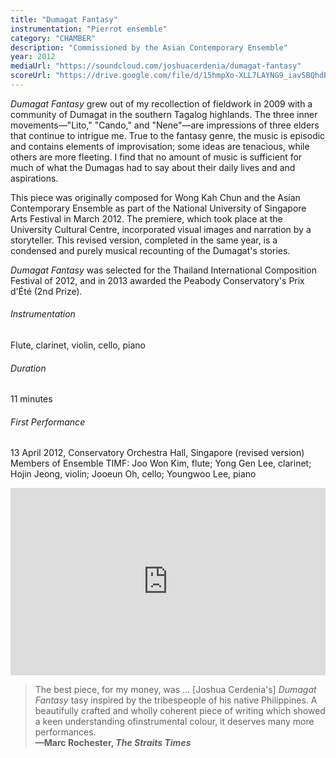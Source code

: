 ```yaml
---
title: "Dumagat Fantasy"
instrumentation: "Pierrot ensemble"
category: "CHAMBER"
description: "Commissioned by the Asian Contemporary Ensemble"
year: 2012
mediaUrl: "https://soundcloud.com/joshuacerdenia/dumagat-fantasy"
scoreUrl: "https://drive.google.com/file/d/15hmpXo-XLL7LAYNG9_iavSBQhdBpZzn_/view?usp=sharing"
---
```


_Dumagat Fantasy_ grew out of my recollection of fieldwork in 2009 with a community of Dumagat in the southern Tagalog highlands. The three inner movements—"Lito," "Cando," and "Nene"—are impressions of three elders that continue to intrigue me. True to the fantasy genre, the music is episodic and contains elements of improvisation; some ideas are tenacious, while others are more fleeting. I find that no amount of music is sufficient for much of what the Dumagas had to say about their daily lives and and aspirations.

This piece was originally composed for Wong Kah Chun and the Asian Contemporary Ensemble as part of the National University of Singapore Arts Festival in March 2012. The premiere, which took place at the University Cultural Centre, incorporated visual images and narration by a storyteller. This revised version, completed in the same year, is a condensed and purely musical recounting of the Dumagat's stories.

_Dumagat Fantasy_ was selected for the Thailand International Composition Festival of 2012, and in 2013 awarded the Peabody Conservatory's Prix d'Été (2nd Prize).

###### Instrumentation

Flute, clarinet, violin, cello, piano

###### Duration

11 minutes

###### First Performance

13 April 2012, Conservatory Orchestra Hall, Singapore (revised version)\
Members of Ensemble TIMF: Joo Won Kim, flute; Yong Gen Lee, clarinet; Hojin Jeong, violin; Jooeun Oh, cello; Youngwoo Lee, piano

<iframe src="https://w.soundcloud.com/player/?url=https%3A//api.soundcloud.com/tracks/43315110&amp;auto_play=false&amp;hide_related=false&amp;show_comments=false&amp;show_user=true&amp;show_reposts=false&amp;visual=true" width="100%" height="300" frameborder="no" scrolling="no"></iframe>

<span></span>

>The best piece, for my money, was ... [Joshua Cerdenia's] _Dumagat Fantasy_
tasy inspired by the tribespeople of his native Philippines. A beautifully crafted and wholly coherent piece of writing which showed a keen understanding ofinstrumental colour, it deserves many more performances.\
**—Marc Rochester, _The Straits Times_**